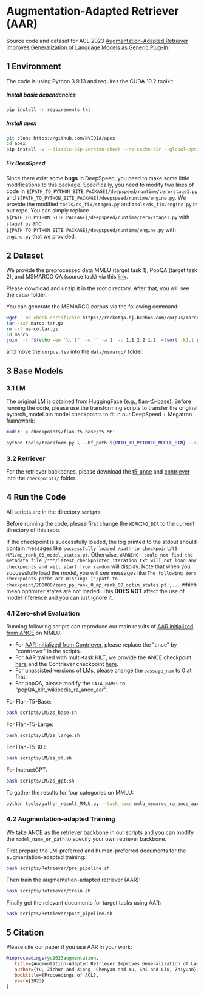 # Augmentation-Adapted Retriever (AAR)

Source code and dataset for ACL 2023 [Augmentation-Adapted Retriever Improves Generalization of Language Models as Generic Plug-In](https://aclanthology.org/2023.acl-long.136.pdf).

## 1 Environment

The code is using Python 3.9.13 and requires the CUDA 10.2 toolkit.

##### Install basic dependencies

```bash
pip install -r requirements.txt
```

##### Install apex

```bash
git clone https://github.com/NVIDIA/apex
cd apex
pip install -v --disable-pip-version-check --no-cache-dir --global-option="--cpp_ext" --global-option="--cuda_ext" ./
```

##### Fix DeepSpeed

Since there exist some **bugs** in DeepSpeed, you need to make some little modifications to this package. Specifically, you need to modify two lines of code in `${PATH_TO_PYTHON_SITE_PACKAGE}/deepspeed/runtime/zero/stage1.py` and `${PATH_TO_PYTHON_SITE_PACKAGE}/deepspeed/runtime/engine.py`. We provide the modified `tools/ds_fix/stage1.py` and `tools/ds_fix/engine.py` in our repo. You can simply replace `${PATH_TO_PYTHON_SITE_PACKAGE}/deepspeed/runtime/zero/stage1.py` with `stage1.py` and `${PATH_TO_PYTHON_SITE_PACKAGE}/deepspeed/runtime/engine.py` with `engine.py` that we provided.

## 2 Dataset

We provide the preprocessed data MMLU (target task 1), PopQA (target task 2), and MSMARCO QA (source task) via this [link](https://drive.google.com/file/d/1uYCGYXkYF3eMDbHTR2gSv1nmS_2bP-ZE/view?usp=share_link).

Please download and unzip it in the root directory. After that, you will see the `data/` folder.

You can generate the MSMARCO corpus via the following command:

```bash
wget --no-check-certificate https://rocketqa.bj.bcebos.com/corpus/marco.tar.gz
tar -zxf marco.tar.gz
rm -rf marco.tar.gz
cd marco
join  -t "$(echo -en '\t')"  -e '' -a 1  -o 1.1 2.2 1.2  <(sort -k1,1 para.txt) <(sort -k1,1 para.title.txt) | sort -k1,1 -n > corpus.tsv
```

and move the `corpus.tsv` into the `data/msmarco/` folder.

## 3 Base Models

### 3.1 LM

The original LM is obtained from HuggingFace (e.g., [flan-t5-base](https://huggingface.co/google/flan-t5-base)). Before running the code, please use the transforming scripts to transfer the original pytorch_model.bin model checkpoints to fit in our DeepSpeed + Megatron framework:

```bash
mkdir -p checkpoints/flan-t5-base/t5-MP1

python tools/transform.py \ --hf_path ${PATH_TO_PYTORCH_MODLE_BIN} --save_path "./checkpoints/flan-t5-base/t5-MP1" --half
```

### 3.2 Retriever

For the retriever backbones, please download the [t5-ance](https://huggingface.co/OpenMatch/t5-ance) and [contriever](https://huggingface.co/facebook/contriever-msmarco) into the `checkpoints/` folder.

## 4 Run the Code

All scripts are in the directory `scripts`.

Before running the code, please first change the `WORKING_DIR` to the current directory of this repo.

If the checkpoint is successfully loaded, the log printed to the stdout should contain messages like `successfully loaded /path-to-checkpoint/t5-MP1/mp_rank_00_model_states.pt`. Otherwise, `WARNING: could not find the metadata file /***/latest_checkpointed_iteration.txt will not load any checkpoints and will start from random` will display. Note that when you successfully load the model, you will see messages like `The following zero checkpoints paths are missing: ['/path-to-checkpoint/200000/zero_pp_rank_0_mp_rank_00_optim_states.pt',...` which mean optimizer states are not loaded. This **DOES NOT** affect the use of model inference and you can just ignore it.

### 4.1 Zero-shot Evaluation

Running following scripts can reproduce our main results of [AAR initialized from ANCE](https://huggingface.co/OpenMatch/AAR-ANCE) on MMLU.

- For [AAR initialized from Contriever](https://huggingface.co/OpenMatch/AAR-Contriever), please replace the "ance" by "contriever" in the scripts.
- For AAR trained with multi-task KILT, we provide the ANCE checkpoint [here](https://huggingface.co/OpenMatch/AAR-ANCE-KILT) and the Contriever checkpoint [here](https://huggingface.co/OpenMatch/AAR-Contriever-KILT).
- For unassisted versions of LMs, please change the `passage_num` to 0 at first.
- For popQA, please modify the `DATA_NAMES` to "popQA_kilt_wikipedia_ra_ance_aar".

For Flan-T5-Base:

```bash
bash scripts/LM/zs_base.sh
```

For Flan-T5-Large:

```bash
bash scripts/LM/zs_large.sh
```

For Flan-T5-XL:

```bash
bash scripts/LM/zs_xl.sh
```

For InstructGPT:

```bash
bash scripts/LM/zs_gpt.sh
```

To gather the results for four categories on MMLU:

```bash
python tools/gather_result_MMLU.py --task_name mmlu_msmarco_ra_ance_aar --method_name flan-t5-base --score 41.70
```

### 4.2 Augmentation-adapted Training

We take ANCE as the retriever backbone in our scripts and you can modify the `model_name_or_path` to specify your own retriever backbone.

First prepare the LM-preferred and human-preferred documents for the augmentation-adapted training:

```bash
bash scripts/Retriever/pre_pipeline.sh
```

Then train the augmentation-adapted retriever (AAR):

```bash
bash scripts/Retriever/train.sh
```

Finally get the relevant documents for target tasks using AAR:

```bash
bash scripts/Retriever/post_pipeline.sh
```

## 5 Citation

Please cite our paper if you use AAR in your work:

```bibtex
@inproceedings{yu2023augmentation,
   title={Augmentation-Adapted Retriever Improves Generalization of Language Models as Generic Plug-In},
   author={Yu, Zichun and Xiong, Chenyan and Yu, Shi and Liu, Zhiyuan},
   booktitle={Proceedings of ACL},
   year={2023}
}
```
